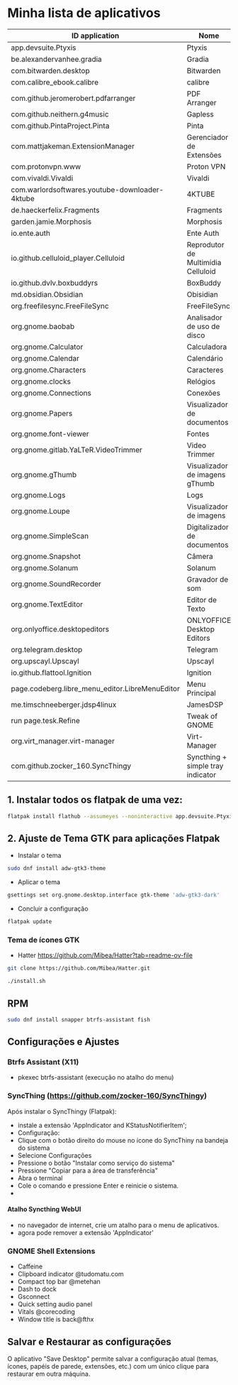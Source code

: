 
# Minha lista de aplicativos

| ID application                                  | Nome                               |
|-------------------------------------------------|------------------------------------|
| app.devsuite.Ptyxis                             | Ptyxis                             |
| be.alexandervanhee.gradia                       | Gradia                             |
| com.bitwarden.desktop                           | Bitwarden                          |
| com.calibre_ebook.calibre                       | calibre                            |
| com.github.jeromerobert.pdfarranger             | PDF Arranger                       |
| com.github.neithern.g4music                     | Gapless                            | 
| com.github.PintaProject.Pinta                   | Pinta                              |
| com.mattjakeman.ExtensionManager                | Gerenciador de Extensões           |
| com.protonvpn.www                               | Proton VPN                         |
| com.vivaldi.Vivaldi                             | Vivaldi                            |
| com.warlordsoftwares.youtube-downloader-4ktube  | 4KTUBE                             |
| de.haeckerfelix.Fragments                       | Fragments                          |
| garden.jamie.Morphosis                          | Morphosis                          |
| io.ente.auth                                    | Ente Auth                          |
| io.github.celluloid_player.Celluloid            | Reprodutor de Multimídia Celluloid |
| io.github.dvlv.boxbuddyrs                       | BoxBuddy                           |  
| md.obsidian.Obsidian                            | Obisidian                          |
| org.freefilesync.FreeFileSync                   | FreeFileSync                       |
| org.gnome.baobab                                | Analisador de uso de disco         |
| org.gnome.Calculator                            | Calculadora                        |
| org.gnome.Calendar                              | Calendário                         |
| org.gnome.Characters                            | Caracteres                         |
| org.gnome.clocks                                | Relógios                           |
| org.gnome.Connections                           | Conexões                           |
| org.gnome.Papers                                | Visualizador de documentos         |
| org.gnome.font-viewer                           | Fontes                             |
| org.gnome.gitlab.YaLTeR.VideoTrimmer            | Video Trimmer                      |
| org.gnome.gThumb                                | Visualizador de imagens gThumb     |
| org.gnome.Logs                                  | Logs                               |
| org.gnome.Loupe                                 | Visualizador de imagens            |
| org.gnome.SimpleScan                            | Digitalizador de documentos        |
| org.gnome.Snapshot                              | Câmera                             |
| org.gnome.Solanum                               | Solanum                            |
| org.gnome.SoundRecorder                         | Gravador de som                    |
| org.gnome.TextEditor                            | Editor de Texto                    |
| org.onlyoffice.desktopeditors                   | ONLYOFFICE Desktop Editors         |
| org.telegram.desktop                            | Telegram                           |
| org.upscayl.Upscayl                             | Upscayl                            |
| io.github.flattool.Ignition                     | Ignition                           |   
| page.codeberg.libre_menu_editor.LibreMenuEditor | Menu Principal                     |
| me.timschneeberger.jdsp4linux 		                | JamesDSP                           |
| run page.tesk.Refine                            | Tweak of GNOME
| org.virt_manager.virt-manager                   | Virt-Manager                       |
| com.github.zocker_160.SyncThingy                | Syncthing + simple tray indicator  |  
     

## 1. Instalar todos os flatpak de uma vez:

```bash
flatpak install flathub --assumeyes --noninteractive app.devsuite.Ptyxis be.alexandervanhee.gradia com.bitwarden.desktop com.calibre_ebook.calibre com.github.jeromerobert.pdfarranger com.github.neithern.g4music com.github.PintaProject.Pinta com.mattjakeman.ExtensionManager com.protonvpn.www com.vivaldi.Vivaldi com.warlordsoftwares.youtube-downloader-4ktube de.haeckerfelix.Fragments garden.jamie.Morphosis io.ente.auth io.github.celluloid_player.Celluloid io.github.dvlv.boxbuddyrs md.obsidian.Obsidian org.freefilesync.FreeFileSync org.gnome.baobab org.gnome.Calculator org.gnome.Calendar org.gnome.Characters org.gnome.clocks org.gnome.Connections org.gnome.Papers org.gnome.font-viewer org.gnome.gitlab.YaLTeR.VideoTrimmer org.gnome.gThumb org.gnome.Logs org.gnome.Loupe org.gnome.SimpleScan org.gnome.Snapshot org.gnome.Solanum org.gnome.SoundRecorder org.gnome.TextEditor org.onlyoffice.desktopeditors org.telegram.desktop org.upscayl.Upscayl page.codeberg.libre_menu_editor.LibreMenuEditor me.timschneeberger.jdsp4linux run page.tesk.Refine org.virt_manager.virt-manager com.github.zocker_160.SyncThingy
```

## 2. Ajuste de Tema GTK para aplicações Flatpak

- Instalar o tema
```bash
sudo dnf install adw-gtk3-theme
```

- Aplicar o tema
```bash
gsettings set org.gnome.desktop.interface gtk-theme 'adw-gtk3-dark'
```

- Concluir a configuração
```bash
flatpak update
```

### Tema de ícones GTK

- Hatter
https://github.com/Mibea/Hatter?tab=readme-ov-file 

```bash
git clone https://github.com/Mibea/Hatter.git
```

```bash
./install.sh
```


## RPM
```bash
sudo dnf install snapper btrfs-assistant fish
```

## Configurações e Ajustes

### Btrfs Assistant (X11)
- pkexec btrfs-assistant (execução no atalho do menu)

### SyncThing (https://github.com/zocker-160/SyncThingy)
Após instalar o SyncThingy (Flatpak):
- instale a extensão 'AppIndicator and KStatusNotifierItem';
- Configuração:
 - Clique com o botão direito do mouse no ícone do SyncThiny na bandeja do sistema
 - Selecione Configurações
 - Pressione o botão "Instalar como serviço do sistema"
 - Pressione "Copiar para a área de transferência"
 - Abra o terminal
 - Cole o comando e pressione Enter e reinicie o sistema.
 - 
#### Atalho Syncthing WebUI
 - no navegador de internet, crie um atalho para o menu de aplicativos.
 - agora pode remover a extensão 'AppIndicator'


### GNOME Shell Extensions
- Caffeine
- Clipboard indicator @tudomatu.com
- Compact top bar @metehan
- Dash to dock
- Gsconnect 
- Quick setting audio panel
- Vitals @corecoding
- Window title is back@fthx

## Salvar e Restaurar as configurações
O aplicativo "Save Desktop" permite salvar a configuração atual (temas, ícones, papéis de parede, extensões, etc.) com um único clique para restaurar em outra máquina.

